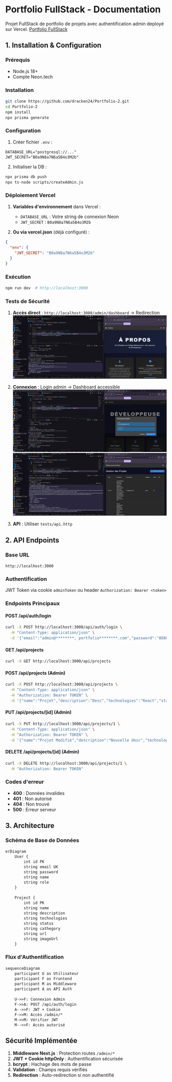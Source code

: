 # Portfolio FullStack - Documentation

Projet FullStack de portfolio de projets avec authentification admin deployé sur Vercel.
[Portfolio FullStack](https://portfolio-2-khaki-chi.vercel.app/)

## 1. Installation & Configuration

### Prérequis
- Node.js 18+
- Compte Neon.tech

### Installation
```bash
git clone https://github.com/dracken24/Portfolio-2.git
cd Portfolio-2
npm install
npx prisma generate
```

### Configuration
1. Créer fichier `.env` :
```env
DATABASE_URL="postgresql://..."
JWT_SECRET="B0a9N8a7N6a5B4o3M2b"
```

2. Initialiser la DB :
```bash
npx prisma db push
npx ts-node scripts/createAdmin.js
```

### Déploiement Vercel
1. **Variables d'environnement** dans Vercel :
   - `DATABASE_URL` : Votre string de connexion Neon
   - `JWT_SECRET` : `B0a9N8a7N6a5B4o3M2b`

2. **Ou via vercel.json** (déjà configuré) :
```json
{
  "env": {
    "JWT_SECRET": "B0a9N8a7N6a5B4o3M2b"
  }
}
```

### Exécution
```bash
npm run dev  # http://localhost:3000
```

### Tests de Sécurité
1. **Accès direct** : `http://localhost:3000/admin/dashboard` → Redirection
   ![Test d'accès direct](./public/imgs/Examen_Final/DirectRoad.png)

2. **Connexion** : Login admin → Dashboard accessible
   ![Test de connexion](./public/imgs/Examen_Final/Login.png)
   ![Connexion réussie](./public/imgs/Examen_Final/Success.png)

3. **API** : Utiliser `tests/api.http`

## 2. API Endpoints

### Base URL
```
http://localhost:3000
```

### Authentification
JWT Token via cookie `adminToken` ou header `Authorization: Bearer <token>`

### Endpoints Principaux

#### POST /api/auth/login
```bash
curl -X POST http://localhost:3000/api/auth/login \
  -H "Content-Type: application/json" \
  -d '{"email":"admin@********, portfolio********.com","password":"8888888888"}'
```

#### GET /api/projects
```bash
curl -X GET http://localhost:3000/api/projects
```

#### POST /api/projects (Admin)
```bash
curl -X POST http://localhost:3000/api/projects \
  -H "Content-Type: application/json" \
  -H "Authorization: Bearer TOKEN" \
  -d '{"name":"Projet","description":"Desc","technologies":"React","status":"En cours","cathegory":"Web"}'
```

#### PUT /api/projects/[id] (Admin)
```bash
curl -X PUT http://localhost:3000/api/projects/1 \
  -H "Content-Type: application/json" \
  -H "Authorization: Bearer TOKEN" \
  -d '{"name":"Projet Modifié","description":"Nouvelle desc","technologies":"React","status":"Terminé","cathegory":"Web"}'
```

#### DELETE /api/projects/[id] (Admin)
```bash
curl -X DELETE http://localhost:3000/api/projects/1 \
  -H "Authorization: Bearer TOKEN"
```

### Codes d'erreur
- **400** : Données invalides
- **401** : Non autorisé
- **404** : Non trouvé
- **500** : Erreur serveur

## 3. Architecture

### Schéma de Base de Données
```mermaid
erDiagram
    User {
        int id PK
        string email UK
        string password
        string name
        string role
    }
    
    Project {
        int id PK
        string name
        string description
        string technologies
        string status
        string cathegory
        string url
        string imageUrl
    }
```

### Flux d'Authentification
```mermaid
sequenceDiagram
    participant U as Utilisateur
    participant F as Frontend
    participant M as Middleware
    participant A as API Auth
    
    U->>F: Connexion Admin
    F->>A: POST /api/auth/login
    A-->>F: JWT + Cookie
    F->>M: Accès /admin/*
    M->>M: Vérifier JWT
    M-->>F: Accès autorisé
```

## Sécurité Implémentée

1. **Middleware Next.js** : Protection routes `/admin/*`
2. **JWT + Cookie httpOnly** : Authentification sécurisée
3. **bcrypt** : Hachage des mots de passe
4. **Validation** : Champs requis vérifiés
5. **Redirection** : Auto-redirection si non authentifié

